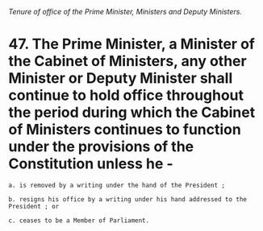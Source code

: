 *Tenure of office of the Prime Minister, Ministers and Deputy Ministers.*

# 47. The Prime Minister, a Minister of the Cabinet of Ministers, any other Minister or Deputy Minister shall con­tinue to hold office throughout the period during which the Cabinet of Ministers continues to function under the provisions of the Constitution unless he -

    a. is removed by a writing under the hand of the President ;

    b. resigns his office by a writing under his hand addressed to the President ; or

    c. ceases to be a Member of Parliament.